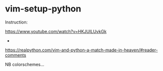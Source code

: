 # vim-setup-python

Instruction:

https://www.youtube.com/watch?v=HKJUILUvkGk

+

https://realpython.com/vim-and-python-a-match-made-in-heaven/#reader-comments

NB colorschemes...
